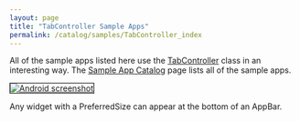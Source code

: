 ```yaml
---
layout: page
title: "TabController Sample Apps"
permalink: /catalog/samples/TabController_index
---
```


All of the sample apps listed here use the <a href="https://docs.flutter.io/flutter/material/TabController-class.html">TabController</a> class in an interesting way. The <a href="/catalog/samples/">Sample App Catalog</a> page lists all of the sample apps.

<div class="container-fluid">
  <div class="row" style="margin-bottom: 32px">
    <a href="/catalog/samples/app-bar-bottom/">
      <div class="col-md-3">
        <img style="border:1px solid #000000" src="https://storage.googleapis.com/flutter-catalog/cb4a54db8fb3726bf4293b9cc5cb12ce16883803/app_bar_bottom_small.png" alt="Android screenshot" class="img-responsive">
      </div>
   </a>
    <div class="col-md-9">
      <p>
        Any widget with a PreferredSize can appear at the bottom of an AppBar.
      </p>
    </div>
  </div>

</div>
